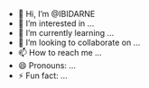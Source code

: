 - 👋 Hi, I’m @IBIDARNE
- 👀 I’m interested in ...
- 🌱 I’m currently learning ...
- 💞️ I’m looking to collaborate on ...
- 📫 How to reach me ...
- 😄 Pronouns: ...
- ⚡ Fun fact: ...

<!---
IBIDARNE/IBIDARNE is a ✨ special ✨ repository because its `README.md` (this file) appears on your GitHub profile.
You can click the Preview link to take a look at your changes.
--->
